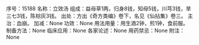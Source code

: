 序号：15188
名称：立效汤
组成：益母草1两，归身8钱，知母5钱，川芎3钱，旱三七3钱，陈棕灰3钱。
出处：方出《奇方类编》卷下，名见《仙拈集》卷三。
主治：血崩。
加减：None
功效：None
用法用量：用生酒2钟，煎1钟，食前服。
制备方法：None
临床应用：None
各家论述：None
用药禁忌：None
附注：None
